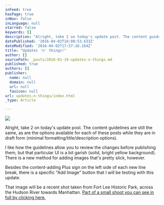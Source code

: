 ```yaml
---
inFeed: true
hasPage: true
inNav: false
inLanguage: null
starred: false
keywords: []
description: "Alright, take 2 on today's update post. The content guidelines are still the same, as are the options available for each of these posts while they are in draft form (minimal formatting/title/description options).\_"
datePublished: '2016-04-02T18:00:53.633Z'
dateModified: '2016-04-02T17:57:16.164Z'
title: "Updates 'n' things!"
author: []
sourcePath: _posts/2016-01-19-updates-n-things.md
published: true
authors: []
publisher:
  name: null
  domain: null
  url: null
  favicon: null
url: updates-n-things/index.html
_type: Article

---
```

![](https://s3-us-west-2.amazonaws.com/the-grid-img/p/a077ebc4196af8695d89cc530150c2d14b2851cc.jpg)

Alright, take 2 on today's update post. The content guidelines are still the same, as are the options available for each of these posts while they are in draft form (minimal formatting/title/description options). 

I like how the guidelines allow you to review the changes before publishing them, but that particular UI is a bit garish (solid, bright yellow background). There is a new method for adding images that's pretty slick, however. 

Besides the content-adding Plus sign on the left side of each new line break, there is a specific "Add Image" button that I will be testing with this update. 

That image will be a recent shot taken from Fort Lee Historic Park, across the Hudson River towards Manhattan. [Part of a small shoot you can see in full by clicking here.][0]

[0]: on.fb.me/1Zxv5qR